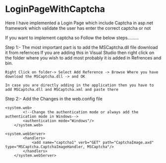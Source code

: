 # LoginPageWithCaptcha
Here I have implemented a Login Page which include Captcha in asp.net framework which validate the user has enter the correct captcha or not

If you want to implement captcha so Follow the below steps.........

Step 1:- The most important part is to add the MSCaptcha.dll file download it from refernces
If you are adding this in Visual Studio then right click on the folder where you wish to add most probably it is added in Refrences and bin.
``` 
Right Click on folder-> Select Add Reference -> Browse Where you have download the MSCaptcha.dll -> and OK

In case you are directly adding in the application then you have to add MSCaptcha.dll and MSCaptcha.xml and paste there
```
Step 2:- Add the Changes in the web.config file
```
<system.web>
		<!--Change the authentication mode or always add the authentication mode in Windows-->
		<authentication mode="Windows"/>
	</system.web>
```
```
<system.webServer>
		<handlers>
			<add name="captcha1" verb="GET" path="CaptchaImage.axd" type="MSCaptcha.CaptchaImageHandler, MSCaptcha"/>
		</handlers>
	</system.webServer>
```
